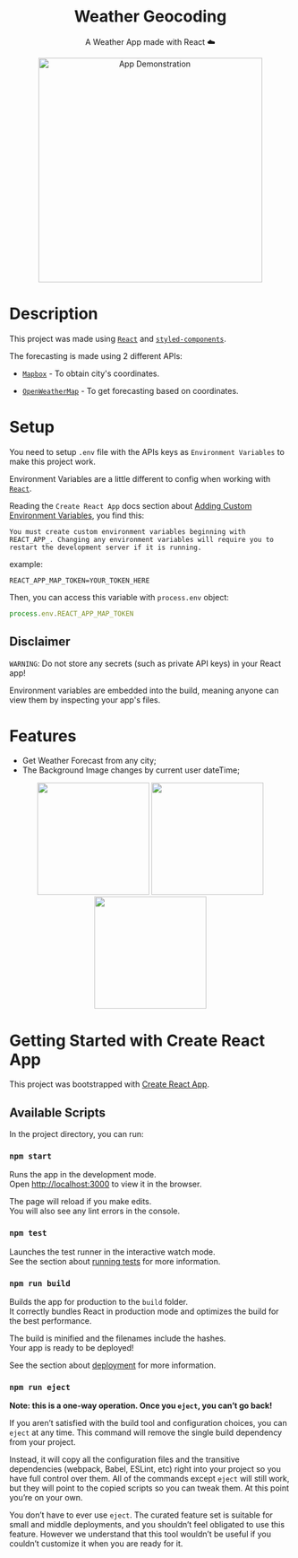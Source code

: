 <div align="center">

# Weather Geocoding

A Weather App made with React :cloud:

<img src="https://raw.githubusercontent.com/Zurkon/repo-assets/main/weather-geocoding/weather.gif" width="400" alt="App Demonstration"/>

</div>

# Description

This project was made using [`React`](https://github.com/facebook/react) and [`styled-components`](https://github.com/styled-components/styled-components).

The forecasting is made using 2 different APIs:

- [`Mapbox`](https://docs.mapbox.com/api/overview/) - To obtain city's coordinates.

- [`OpenWeatherMap`](https://openweathermap.org/api) - To get forecasting based on coordinates.


# Setup

You need to setup `.env` file with the APIs keys as `Environment Variables` to make this project work.

Environment Variables are a little different to config when working with [`React`](https://github.com/facebook/react).

Reading the `Create React App` docs section about [Adding Custom Environment Variables](https://create-react-app.dev/docs/adding-custom-environment-variables/), you find this:
```
You must create custom environment variables beginning with REACT_APP_. Changing any environment variables will require you to restart the development server if it is running.
```

example:
```
REACT_APP_MAP_TOKEN=YOUR_TOKEN_HERE
```

Then, you can access this variable with `process.env` object:

```javascript
process.env.REACT_APP_MAP_TOKEN
```

## Disclaimer

`WARNING`: Do not store any secrets (such as private API keys) in your React app!

Environment variables are embedded into the build, meaning anyone can view them by inspecting your app's files.

# Features

- Get Weather Forecast from any city;
- The Background Image changes by current user dateTime;

<div align="center">

<img width="200" src="https://raw.githubusercontent.com/Zurkon/repo-assets/main/weather-geocoding/blue.png"/>
 
<img width="200" src="https://raw.githubusercontent.com/Zurkon/repo-assets/main/weather-geocoding/green.png"/>

<img width="200" src="https://raw.githubusercontent.com/Zurkon/repo-assets/main/weather-geocoding/orange.png"/>

</div>

# Getting Started with Create React App

This project was bootstrapped with [Create React App](https://github.com/facebook/create-react-app).

## Available Scripts

In the project directory, you can run:

### `npm start`

Runs the app in the development mode.\
Open [http://localhost:3000](http://localhost:3000) to view it in the browser.

The page will reload if you make edits.\
You will also see any lint errors in the console.

### `npm test`

Launches the test runner in the interactive watch mode.\
See the section about [running tests](https://facebook.github.io/create-react-app/docs/running-tests) for more information.

### `npm run build`

Builds the app for production to the `build` folder.\
It correctly bundles React in production mode and optimizes the build for the best performance.

The build is minified and the filenames include the hashes.\
Your app is ready to be deployed!

See the section about [deployment](https://facebook.github.io/create-react-app/docs/deployment) for more information.

### `npm run eject`

**Note: this is a one-way operation. Once you `eject`, you can’t go back!**

If you aren’t satisfied with the build tool and configuration choices, you can `eject` at any time. This command will remove the single build dependency from your project.

Instead, it will copy all the configuration files and the transitive dependencies (webpack, Babel, ESLint, etc) right into your project so you have full control over them. All of the commands except `eject` will still work, but they will point to the copied scripts so you can tweak them. At this point you’re on your own.

You don’t have to ever use `eject`. The curated feature set is suitable for small and middle deployments, and you shouldn’t feel obligated to use this feature. However we understand that this tool wouldn’t be useful if you couldn’t customize it when you are ready for it.
